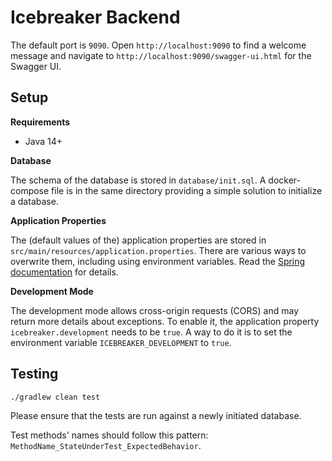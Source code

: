 # Icebreaker Backend

The default port is `9090`. Open `http://localhost:9090` to find a welcome message and navigate to `http://localhost:9090/swagger-ui.html` for the Swagger UI.

## Setup

**Requirements**

- Java 14+

**Database**

The schema of the database is stored in `database/init.sql`. A docker-compose file is in the same directory providing a simple solution to initialize a database.

**Application Properties**

The (default values of the) application properties are stored in `src/main/resources/application.properties`. There are various ways to overwrite them, including using environment variables. Read the [Spring documentation](https://docs.spring.io/spring-boot/docs/2.3.1.RELEASE/reference/html/spring-boot-features.html#boot-features-external-config) for details.

**Development Mode**

The development mode allows cross-origin requests (CORS) and may return more details about exceptions. To enable it, the application property `icebreaker.development` needs to be `true`. A way to do it is to set the environment variable `ICEBREAKER_DEVELOPMENT` to `true`.


## Testing

```
./gradlew clean test
```

Please ensure that the tests are run against a newly initiated database.

Test methods' names should follow this pattern: `MethodName_StateUnderTest_ExpectedBehavior`.
